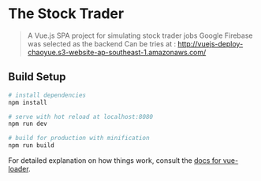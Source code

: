# The Stock Trader

> A Vue.js SPA project for simulating stock trader jobs
> Google Firebase was selected as the backend
> Can be tries at : http://vuejs-deploy-chaoyue.s3-website-ap-southeast-1.amazonaws.com/

## Build Setup

``` bash
# install dependencies
npm install

# serve with hot reload at localhost:8080
npm run dev

# build for production with minification
npm run build
```

For detailed explanation on how things work, consult the [docs for vue-loader](http://vuejs.github.io/vue-loader).
